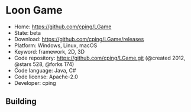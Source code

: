 # Loon Game

- Home: https://github.com/cping/LGame
- State: beta
- Download: https://github.com/cping/LGame/releases
- Platform: Windows, Linux, macOS
- Keyword: framework, 2D, 3D
- Code repository: https://github.com/cping/LGame.git (@created 2012, @stars 528, @forks 174)
- Code language: Java, C#
- Code license: Apache-2.0
- Developer: cping

## Building
